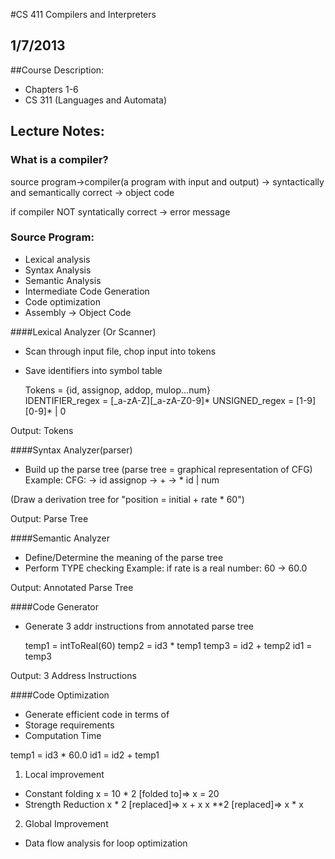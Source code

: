 #CS 411 Compilers and Interpreters
## 1/7/2013

##Course Description:
- Chapters 1-6
- CS 311 (Languages and Automata) 


## Lecture Notes:
### What is a compiler?

  source program->compiler(a program with input and output) -> syntactically
  and semantically correct -> object code

  if compiler NOT syntatically correct -> error message
  
### Source Program:
- Lexical analysis
- Syntax Analysis
- Semantic Analysis
- Intermediate Code Generation
- Code optimization
- Assembly -> Object Code

####Lexical Analyzer (Or Scanner)
- Scan through input file, chop input into tokens
- Save identifiers into symbol table

  Tokens = {id, assignop, addop, mulop...num}  
  IDENTIFIER_regex = [_a-zA-Z][_a-zA-Z0-9]*
  UNSIGNED_regex = [1-9][0-9]* | 0 

Output: Tokens

####Syntax Analyzer(parser)
- Build up the parse tree (parse tree = graphical representation of CFG)
Example:
  CFG:
  <AS>  -> id assignop <EXP>
  <EXP> -> <EXP> + <EXP>
        -> <EXP> * <EXP>
        id |
        num

(Draw a derivation tree for "position = initial + rate * 60")

Output: Parse Tree

####Semantic Analyzer
- Define/Determine the meaning of the parse tree
- Perform TYPE checking
Example: if rate is a real number:
  60 -> 60.0

Output: Annotated Parse Tree

####Code Generator
- Generate 3 addr instructions from annotated parse tree

  temp1 = intToReal(60)
  temp2 = id3 * temp1
  temp3 = id2 + temp2
  id1 = temp3

Output: 3 Address Instructions

####Code Optimization
- Generate efficient code in terms of 
 - Storage requirements
 - Computation Time

  temp1 = id3 * 60.0
  id1 = id2 + temp1

1. Local improvement
 - Constant folding
  x = 10 * 2 [folded to]=> x = 20
 - Strength Reduction
  x * 2 [replaced]=> x + x
  x **2 [replaced]=> x * x

2. Global Improvement 
- Data flow analysis for loop optimization
